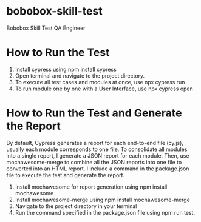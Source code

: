 # bobobox-skill-test
Bobobox Skill Test QA Engineer

# How to Run the Test
1. Install cypress using npm install cypress
2. Open terminal and navigate to the project directory.
3. To execute all test cases and modules at once, use npx cypress run
4. To run module one by one with a User Interface, use npx cypress open

# How to Run the Test and Generate the Report
By default, Cypress generates a report for each end-to-end file (cy.js), usually each module corresponds to one file. To consolidate all modules into a single report, I generate a JSON report for each module. Then, use mochawesome-merge to combine all the JSON reports into one file to converted into an HTML report. I include a command in the package.json file to execute the test and generate the report.
1. Install mochawesome for report generation using npm install mochawesome
2. Install mochawesome-merge using npm install mochawesome-merge
3. Navigate to the project directory in your terminal
4. Run the command specified in the package.json file using npm run test.


